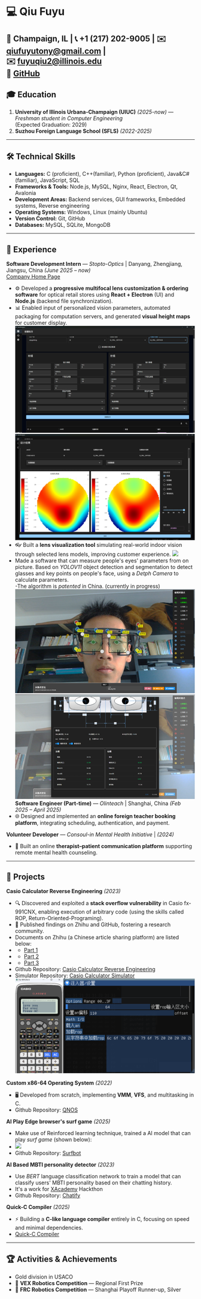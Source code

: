 
# 💻 Qiu Fuyu
📍 Champaign, IL | 📞 +1 (217) 202-9005 | ✉️ qiufuyutony@gmail.com |  
✉️ fuyuqiu2@illinois.edu  
🔗 [GitHub](https://github.com/qiufuyu123)  
---
## 🎓 Education
1. **University of Illinois Urbana-Champaign (UIUC)** *(2025-now)* — *Freshman student in Computer Engineering*  
(Expected Graduation: 2029)  
2. **Suzhou Foreign Language School (SFLS)** *(2022-2025)*   
---

## 🛠 Technical Skills
- **Languages:** C (proficient), C++(familiar), Python (proficient), Java&C#(familiar), JavaScript, SQL  
- **Frameworks & Tools:** Node.js, MySQL, Nginx, React, Electron, Qt, Avalonia  
- **Development Areas:** Backend services, GUI frameworks, Embedded systems, Reverse engineering  
- **Operating Systems:** Windows, Linux (mainly Ubuntu)  
- **Version Control:** Git, GitHub  
- **Databases:** MySQL, SQLite, MongoDB  



---

## 💼 Experience

**Software Development Intern** — *Stopto-Optics* | Danyang, Zhengjiang, Jiangsu, China *(June 2025 – now)*  
[Company Home Page](http://www.stopto-optics.com/)

- ⚙️ Developed a **progressive multifocal lens customization & ordering software** for optical retail stores using **React + Electron** (UI) and **Node.js** (backend file synchronization).  
- 📊 Enabled input of personalized vision parameters, automated packaging for computation servers, and generated **visual height maps** for customer display.  
![](./image.png) ![](./image2.png)
- 👓 Built a **lens visualization tool** simulating real-world indoor vision through selected lens models, improving customer experience.
![](./lensvisual.gif)  
- Made a software that can measure people's eyes' parameters from on picture. Based on *YOLOV11* object detection and segmentation to detect glasses and key points on people's face, using a *Detph Camera* to calculate parameters.  
-The algorithm is *patented* in China. (currently in progress)  
![](./stopto1.png)
![](./stopto2.png)  
**Software Engineer (Part-time)** — *Olinteach* | Shanghai, China *(Feb 2025 – April 2025)*  
- 🌐 Designed and implemented an **online foreign teacher booking platform**, integrating scheduling, authentication, and payment.

**Volunteer Developer** — *Consoul-in Mental Health Initiative* | *(2024)*  
- 💬 Built an online **therapist–patient communication platform** supporting remote mental health counseling.  

---

## 🚀 Projects

**Casio Calculator Reverse Engineering** *(2023)*  
- 🔍 Discovered and exploited a **stack overflow vulnerability** in Casio fx-991CNX, enabling execution of arbitrary code (using the skills called ROP, Return-Oriented-Programing).  
- 📝 Published findings on Zhihu and GitHub, fostering a research community.  
- Documents on Zhihu (a Chinese article sharing platform) are listed below:  
- - [Part 1](https://zhuanlan.zhihu.com/p/618704031)
- - [Part 2](https://zhuanlan.zhihu.com/p/620584634)
- - [Part 3](https://zhuanlan.zhihu.com/p/657962148)
- Github Repository: [Casio Calculator Reverse Engineering](https://github.com/Physics365/991CN-X-CW-Decompilation)
- Simulator Repository: [Casio Calculator Simulator](https://github.com/qiufuyu123/CasioEmuNeo)
![](./imagerop1.png)

**Custom x86-64 Operating System** *(2022)*  
- 🖥 Developed from scratch, implementing **VMM**, **VFS**, and multitasking in C.  
- Github Repository: [QNOS](https://github.com/qiufuyu123/qnos)  

**AI Play Edge browser's surf game** *(2025)*
- Make use of Reinforced learning technique, trained a AI model that can play *surf game* (shown below):  
- ![](./surf.gif)  
- Github Repository: [Surfbot](https://github.com/qiufuyu123/surfbot)  

**AI Based MBTI personality detector** *(2023)*  
- Use *BERT* language classification network to train a model that can classify users' MBTI personality based on their chatting history.  
- It's a work for [XAcademy](https://www.xacademy.cc/) Hackthon  
- Github Repository: [Chatify](https://github.com/qiufuyu123/Chatify)  


**Quick-C Compiler** *(2025)*  
- ⚡ Building a **C-like language compiler** entirely in C, focusing on speed and minimal dependencies.
- [Quick-C Compiler](https://github.com/qiufuyu123/quick-c)
---

## 🏆 Activities & Achievements
- Gold division in USACO  
- 🤖 **VEX Robotics Competition** — Regional First Prize  
- 🤖 **FRC Robotics Competition** — Shanghai Playoff Runner-up, Silver  
